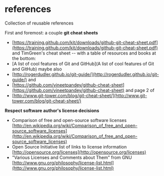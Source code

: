 references
==========

Collection of reusable references

First and foremost: a couple **git cheat sheets** 
* [https://training.github.com/kit/downloads/github-git-cheat-sheet.pdf](https://training.github.com/kit/downloads/github-git-cheat-sheet.pdf) 
and TimGreen's cheat sheet -- with a table of resources and books at the bottom:
* [A list of cool features of Git and GitHub](A list of cool features of Git and GitHub)
maybe also 
* [http://rogerdudler.github.io/git-guide/](http://rogerdudler.github.io/git-guide/) 
and 
* [https://github.com/vineetpandey/github-cheat-sheet](https://github.com/vineetpandey/github-cheat-sheet)
and page 2 of 
* [http://www.git-tower.com/blog/git-cheat-sheet/](http://www.git-tower.com/blog/git-cheat-sheet/)

**Respect software author's license decisions**
* Comparison of free and open-source software licenses [http://en.wikipedia.org/wiki/Comparison_of_free_and_open-source_software_licenses](http://en.wikipedia.org/wiki/Comparison_of_free_and_open-source_software_licenses) 
* Open Source Initiative list of links to license information [http://opensource.org/licenses](http://opensource.org/licenses)
* "Various Licenses and Comments about Them" from GNU [http://www.gnu.org/philosophy/license-list.html](http://www.gnu.org/philosophy/license-list.html)
